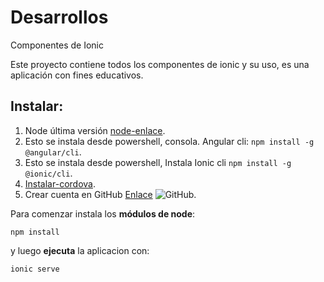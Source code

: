 # Desarrollos
Componentes de Ionic 

Este proyecto contiene todos los componentes de ionic y su uso, es una aplicación con fines educativos.

## Instalar:	
1. Node última versión [node-enlace](https://nodejs.org/es/).
2. Esto se instala desde powershell, consola. Angular cli: `npm install -g @angular/cli`.
3. Esto se instala desde powershell, Instala Ionic cli `npm install -g @ionic/cli`.
4. [Instalar-cordova](https://cordova.apache.org/docs/es/latest/guide/cli/).
5. Crear cuenta en GitHub [Enlace](https://github.com/) ![GitHub](https://miro.medium.com/max/2732/1*mtsk3fQ_BRemFidhkel3dA.png).

Para comenzar instala los **módulos de node**:

`npm install`

y luego **ejecuta** la aplicacion con:

`ionic serve`

